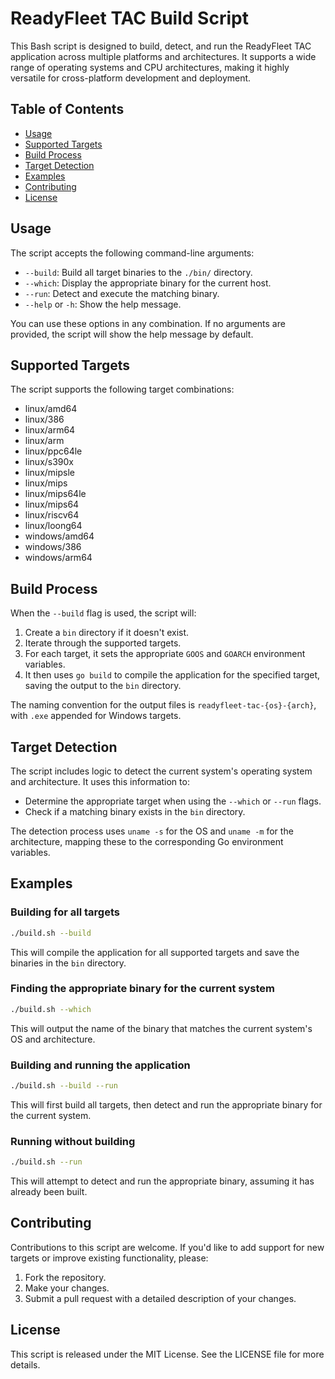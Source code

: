 # ReadyFleet TAC Build Script

This Bash script is designed to build, detect, and run the ReadyFleet TAC application across multiple platforms and architectures. It supports a wide range of operating systems and CPU architectures, making it highly versatile for cross-platform development and deployment.

## Table of Contents

- [Usage](#usage)
- [Supported Targets](#supported-targets)
- [Build Process](#build-process)
- [Target Detection](#target-detection)
- [Examples](#examples)
- [Contributing](#contributing)
- [License](#license)

## Usage

The script accepts the following command-line arguments:

- `--build`: Build all target binaries to the `./bin/` directory.
- `--which`: Display the appropriate binary for the current host.
- `--run`: Detect and execute the matching binary.
- `--help` or `-h`: Show the help message.

You can use these options in any combination. If no arguments are provided, the script will show the help message by default.

## Supported Targets

The script supports the following target combinations:

- linux/amd64
- linux/386
- linux/arm64
- linux/arm
- linux/ppc64le
- linux/s390x
- linux/mipsle
- linux/mips
- linux/mips64le
- linux/mips64
- linux/riscv64
- linux/loong64
- windows/amd64
- windows/386
- windows/arm64

## Build Process

When the `--build` flag is used, the script will:

1. Create a `bin` directory if it doesn't exist.
2. Iterate through the supported targets.
3. For each target, it sets the appropriate `GOOS` and `GOARCH` environment variables.
4. It then uses `go build` to compile the application for the specified target, saving the output to the `bin` directory.

The naming convention for the output files is `readyfleet-tac-{os}-{arch}`, with `.exe` appended for Windows targets.

## Target Detection

The script includes logic to detect the current system's operating system and architecture. It uses this information to:

- Determine the appropriate target when using the `--which` or `--run` flags.
- Check if a matching binary exists in the `bin` directory.

The detection process uses `uname -s` for the OS and `uname -m` for the architecture, mapping these to the corresponding Go environment variables.

## Examples

### Building for all targets

```bash
./build.sh --build
```

This will compile the application for all supported targets and save the binaries in the `bin` directory.

### Finding the appropriate binary for the current system

```bash
./build.sh --which
```

This will output the name of the binary that matches the current system's OS and architecture.

### Building and running the application

```bash
./build.sh --build --run
```

This will first build all targets, then detect and run the appropriate binary for the current system.

### Running without building

```bash
./build.sh --run
```

This will attempt to detect and run the appropriate binary, assuming it has already been built.

## Contributing

Contributions to this script are welcome. If you'd like to add support for new targets or improve existing functionality, please:

1. Fork the repository.
2. Make your changes.
3. Submit a pull request with a detailed description of your changes.

## License

This script is released under the MIT License. See the LICENSE file for more details.

